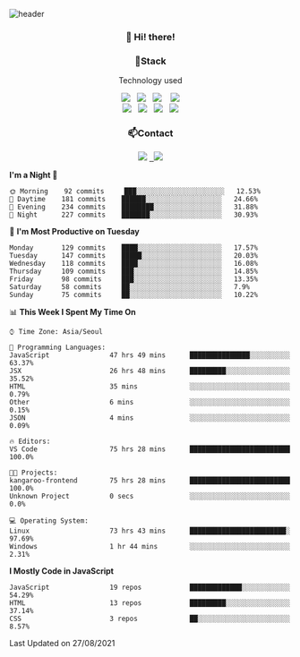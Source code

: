 ![header](https://capsule-render.vercel.app/api?type=waving&color=gradient&height=200&text=Che-ri&fontAlign=70&fontAlignY=40&animation=twinkling)

<h3 align="center">👋 Hi! there!</h3>

<h3 align="center">📌Stack</h3>
<p align="center">Technology used</p>
<div align="center"><img src="https://img.shields.io/badge/HTML5-e74c3c?style=flat-square&logo=HTML5&logoColor=white"></img> &nbsp <img src="https://img.shields.io/badge/CSS3-0A84FF?style=flat-square&logo=CSS3&logoColor=white"></img>  &nbsp <img src="https://img.shields.io/badge/SCSS-fd79a8?style=flat-square&logo=Sass&logoColor=white"/></a>&nbsp  &nbsp <img src="https://img.shields.io/badge/styled%2Dcomponents-DB7093?style=flat-square&logo=styled%2Dcomponents&logoColor=white"/></a>
<br><img src="https://img.shields.io/badge/JavaScript-FFCD11?style=flat-square&logo=JavaScript&logoColor=white"></img> &nbsp <img src="https://img.shields.io/badge/React-00BCF6?style=flat-square&logo=React&logoColor=white"></img> &nbsp <img src="https://img.shields.io/badge/Redux-764ABC?style=flat-square&logo=Redux&logoColor=white"/></a> &nbsp <img src="https://img.shields.io/badge/jQuery-3655FF?style=flat-square&logo=jQuery&logoColor=white"></img></div>

<h3 align="center">📫Contact</h3>
<div align="center"><a href="https://cheri.tistory.com/"><img src="https://img.shields.io/badge/Cheri-AD29B6?style=flat-square&logo=Tidal&logoColor=white"/></a> <a href="rnjs1135@gmail.com"> &nbsp <img src="https://img.shields.io/badge/Gmail-EA4335?style=flat-square&logo=Gmail&logoColor=white"/></a></div>

<!--START_SECTION:waka-->
**I'm a Night 🦉** 

```text
🌞 Morning    92 commits     ███░░░░░░░░░░░░░░░░░░░░░░   12.53% 
🌆 Daytime    181 commits    ██████░░░░░░░░░░░░░░░░░░░   24.66% 
🌃 Evening    234 commits    ████████░░░░░░░░░░░░░░░░░   31.88% 
🌙 Night      227 commits    ███████░░░░░░░░░░░░░░░░░░   30.93%

```
📅 **I'm Most Productive on Tuesday** 

```text
Monday       129 commits    ████░░░░░░░░░░░░░░░░░░░░░   17.57% 
Tuesday      147 commits    █████░░░░░░░░░░░░░░░░░░░░   20.03% 
Wednesday    118 commits    ████░░░░░░░░░░░░░░░░░░░░░   16.08% 
Thursday     109 commits    ███░░░░░░░░░░░░░░░░░░░░░░   14.85% 
Friday       98 commits     ███░░░░░░░░░░░░░░░░░░░░░░   13.35% 
Saturday     58 commits     ██░░░░░░░░░░░░░░░░░░░░░░░   7.9% 
Sunday       75 commits     ██░░░░░░░░░░░░░░░░░░░░░░░   10.22%

```


📊 **This Week I Spent My Time On** 

```text
⌚︎ Time Zone: Asia/Seoul

💬 Programming Languages: 
JavaScript               47 hrs 49 mins      ███████████████░░░░░░░░░░   63.37% 
JSX                      26 hrs 48 mins      █████████░░░░░░░░░░░░░░░░   35.52% 
HTML                     35 mins             ░░░░░░░░░░░░░░░░░░░░░░░░░   0.79% 
Other                    6 mins              ░░░░░░░░░░░░░░░░░░░░░░░░░   0.15% 
JSON                     4 mins              ░░░░░░░░░░░░░░░░░░░░░░░░░   0.09%

🔥 Editors: 
VS Code                  75 hrs 28 mins      █████████████████████████   100.0%

🐱‍💻 Projects: 
kangaroo-frontend        75 hrs 28 mins      █████████████████████████   100.0% 
Unknown Project          0 secs              ░░░░░░░░░░░░░░░░░░░░░░░░░   0.0%

💻 Operating System: 
Linux                    73 hrs 43 mins      ████████████████████████░   97.69% 
Windows                  1 hr 44 mins        ░░░░░░░░░░░░░░░░░░░░░░░░░   2.31%

```

**I Mostly Code in JavaScript** 

```text
JavaScript               19 repos            █████████████░░░░░░░░░░░░   54.29% 
HTML                     13 repos            █████████░░░░░░░░░░░░░░░░   37.14% 
CSS                      3 repos             ██░░░░░░░░░░░░░░░░░░░░░░░   8.57%

```



 Last Updated on 27/08/2021
<!--END_SECTION:waka-->
